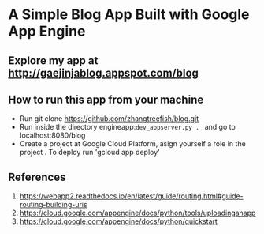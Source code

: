 # A Simple Blog App Built with Google App Engine

## Explore my app at http://gaejinjablog.appspot.com/blog

## How to run this app from your machine

* Run git clone https://github.com/zhangtreefish/blog.git
* Run inside the directory engineapp:`dev_appserver.py . `
  and go to localhost:8080/blog
* Create a project at Google Cloud Platform, asign yourself a role in the project . To deploy run
 'gcloud app deploy'

## References
1. https://webapp2.readthedocs.io/en/latest/guide/routing.html#guide-routing-building-uris
2. https://cloud.google.com/appengine/docs/python/tools/uploadinganapp
3. https://cloud.google.com/appengine/docs/python/quickstart
